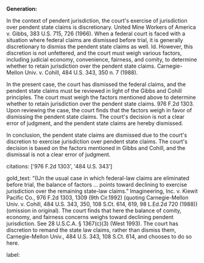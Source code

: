 **Generation:**

 <answer>
In the context of pendent jurisdiction, the court's exercise of jurisdiction over pendent state claims is discretionary. United Mine Workers of America v. Gibbs, 383 U.S. 715, 726 (1966). When a federal court is faced with a situation where federal claims are dismissed before trial, it is generally discretionary to dismiss the pendent state claims as well. Id. However, this discretion is not unfettered, and the court must weigh various factors, including judicial economy, convenience, fairness, and comity, to determine whether to retain jurisdiction over the pendent state claims. Carnegie-Mellon Univ. v. Cohill, 484 U.S. 343, 350 n. 7 (1988).

In the present case, the court has dismissed the federal claims, and the pendent state claims must be reviewed in light of the Gibbs and Cohill principles. The court must weigh the factors mentioned above to determine whether to retain jurisdiction over the pendent state claims. 976 F.2d 1303. Upon reviewing the case, the court finds that the factors weigh in favor of dismissing the pendent state claims. The court's decision is not a clear error of judgment, and the pendent state claims are hereby dismissed.

In conclusion, the pendent state claims are dismissed due to the court's discretion to exercise jurisdiction over pendent state claims. The court's decision is based on the factors mentioned in Gibbs and Cohill, and the dismissal is not a clear error of judgment. <answer>

citations: ['976 F.2d 1303', '484 U.S. 343']

gold_text: “(IJn the usual case in which federal-law claims are eliminated before trial, the balance of factors ... points toward declining to exercise jurisdiction over the remaining state-law claims.” Imagineering, Inc. v. Kiewit Pacific Co., 976 F.2d 1303, 1309 (9th Cir.1992) (quoting Carnegie-Mellon Univ. v. Cohill, 484 U.S. 343, 350, 108 S.Ct. 614, 619, 98 L.Ed.2d 720 (1988)) (omission in original). The court finds that here the balance of comity, economy, and fairness concerns weighs toward declining pendent jurisdiction. See 28 U.S.C.A. § 1367(c)(3) (West 1993). The court has discretion to remand the state law claims, rather than dismiss them, Carnegie-Mellon Univ., 484 U.S. 343, 108 S.Ct. 614, and chooses to do so here.

label: 